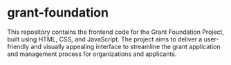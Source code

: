 # grant-foundation

This repository contains the frontend code for the Grant Foundation Project, built using HTML, CSS, and JavaScript. The project aims to deliver a user-friendly and visually appealing interface to streamline the grant application and management process for organizations and applicants.
